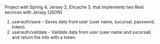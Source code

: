 Project with Spring 4, Jersey 2, Ehcache 3, that implements two Rest services with Jersey (JSON)

1. userauth/save - Saves data from user (user name, sucursal, password, token).
2. userauth/validate - Validate data from user (user name and sucursal) and return the info with a token.
